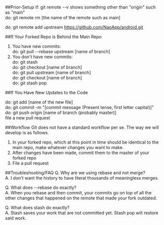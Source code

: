 ##Prior-Setup
if: git remote --v shows something other than "origin" such as "main"  
do: git remote rm [the name of the remote such as main]  

do: git remote add upstream https://github.com/NaoApp/android.git

##If Your Forked Repo is Behind the Main Repo

1. You have new commits:  
do: git pull --rebase upstream [name of branch]  
2. You don't have new commits:  
do: git stash  
do: git checkout [name of branch]  
do: git pull upstream [name of branch]    
do: git checkout [name of branch]  
do: git stash pop  

##If You Have New Updates to the Code

do: git add [name of the new file]  
do: git commit -m "[commit message (Present tense, first letter capital)]"  
do: git push origin [name of branch (probably master)]  
file a new pull request  

##Workflow
Git does not have a standard workflow per se.
The way we will develop is as follows.

1. In your forked repo, which at this point in time should be identical to the main repo, make whatever changes you want to make.
2. After changes have been made, commit them to the master of your forked repo
3. File a pull request

##Troubleshooting/FAQ
Q. Why are we using rebase and not merge?  
A. I don't want the history to have literal thousands of meaningless merges.  

Q. What does --rebase do exactly?  
A. When you rebase and then commit, your commits go on top of all the other changes that happened on the remote that made your fork outdated.  

Q. What does stash do exactly?  
A. Stash saves your work that are not committed yet. Stash pop will restore said work.  